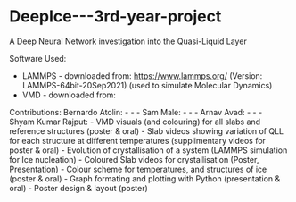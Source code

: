 # DeepIce---3rd-year-project
A Deep Neural Network investigation into the Quasi-Liquid Layer

Software Used:
  - LAMMPS - downloaded from: https://www.lammps.org/ (Version: LAMMPS-64bit-20Sep2021) (used to simulate Molecular Dynamics)
  - VMD - downloaded from: 


Contributions:
  Bernardo Atolin:
    - 
    - 
    - 
  Sam Male:
    -
    -
    -
  Arnav Avad:
    -
    -
    -  
  Shyam Kumar Rajput:
    - VMD visuals (and colouring) for all slabs and reference structures (poster & oral)
    - Slab videos showing variation of QLL for each structure at different temperatures (supplimentary videos for poster & oral)
    - Evolution of crystallisation of a system (LAMMPS simulation for Ice nucleation)
    - Coloured Slab videos for crystallisation (Poster, Presentation)
    - Colour scheme for temperatures, and structures of ice (poster & oral)
    - Graph formating and plotting with Python (presentation & oral)
    - Poster design & layout (poster)
